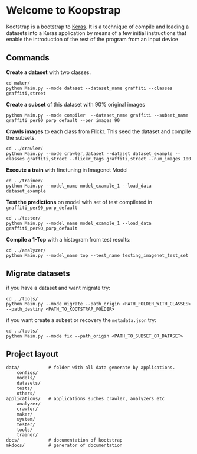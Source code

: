 # Welcome to Koopstrap

Kootstrap is a bootstrap to [Keras](http://keras.io). It is a technique of compile and loading a datasets into a Keras application by means of a few initial instructions that enable the introduction of the rest of the program from an input device

## Commands 

**Create a dataset** with two classes.

    cd maker/
    python Main.py --mode dataset --dataset_name graffiti --classes graffiti,street
    
    
**Create a subset** of this dataset with 90% original images
    
    python Main.py --mode compiler  --dataset_name graffiti --subset_name graffiti_per90_porp_default --per_images 90

**Crawls images** to each class from Flickr. This seed the dataset and compile the subsets.
    
    cd ../crawler/
    python Main.py --mode crawler,dataset --dataset dataset_example --classes graffiti,street --flickr_tags graffiti,street --num_images 100
    
**Execute a train** with finetuning in Imagenet Model

    cd ../trainer/
    python Main.py --model_name model_example_1 --load_data dataset_example
    
**Test the predictions** on model with set of test compileted in `graffiti_per90_porp_default`

    cd ../tester/
    python Main.py --model_name model_example_1 --load_data graffiti_per90_porp_default

**Compile a 1-Top** with a histogram from test results:

	cd ../analyzer/
	python Main.py --model_name top --test_name testing_imagenet_test_set

## Migrate datasets

if you have a dataset and want migrate try:

	cd ../tools/
	python Main.py --mode migrate --path_origin <PATH_FOLDER_WITH_CLASSES> --path_destiny <PATH_TO_KOOTSTRAP_FOLDER> 
	
if you want create a subset or recovery the `metadata.json` try:

	cd ../tools/
	python Main.py --mode fix --path_origin <PATH_TO_SUBSET_OR_DATASET>

## Project layout

    data/           # folder with all data generate by applications.
        configs/
        models/
        datasets/
        tests/
        others/
    applications/   # applications suches crawler, analyzers etc
        analyzer/
        crawler/
        maker/
        system/
        tester/
        tools/
        trainer/
    docs/           # documentation of kootstrap
    mkdocs/         # generator of documentation

